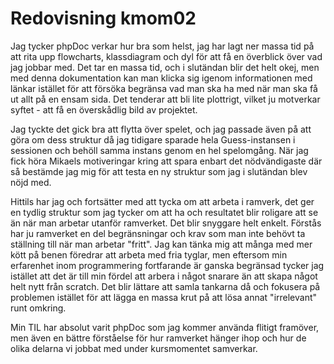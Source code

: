 ---
---
Redovisning kmom02
=========================

Jag tycker phpDoc verkar hur bra som helst, jag har lagt ner massa tid på att rita upp flowcharts, klassdiagram och dyl för att få en överblick över vad jag jobbar med. Det tar en massa tid, och i slutändan blir det helt okej, men med denna dokumentation kan man klicka sig igenom informationen med länkar istället för att försöka begränsa vad man ska ha med när man ska få ut allt på en ensam sida. Det tenderar att bli lite plottrigt, vilket ju motverkar syftet - att få en överskådlig bild av projektet.

Jag tyckte det gick bra att flytta över spelet, och jag passade även på att göra om dess struktur då jag tidigare sparade hela Guess-instansen i sessionen och behöll samma instans genom en hel spelomgång. När jag fick höra Mikaels motiveringar kring att spara enbart det nödvändigaste där så bestämde jag mig för att testa en ny struktur som jag i slutändan blev nöjd med.

Hittils har jag och fortsätter med att tycka om att arbeta i ramverk, det ger en tydlig struktur som jag tycker om att ha och resultatet blir roligare att se än när man arbetar utanför ramverket. Det blir snyggare helt enkelt. Förstås har ju ramverket en del begränsningar och krav som man inte behövt ta ställning till när man arbetar "fritt". Jag kan tänka mig att många med mer kött på benen föredrar att arbeta med fria tyglar, men eftersom min erfarenhet inom programmering fortfarande är ganska begränsad tycker jag istället att det är till min fördel att arbera i något snarare än att skapa något helt nytt från scratch. Det blir lättare att samla tankarna då och fokusera på problemen istället för att lägga en massa krut på att lösa annat "irrelevant" runt omkring.

Min TIL har absolut varit phpDoc som jag kommer använda flitigt framöver, men även en bättre förståelse för hur ramverket hänger ihop och hur de olika delarna vi jobbat med under kursmomentet samverkar.

